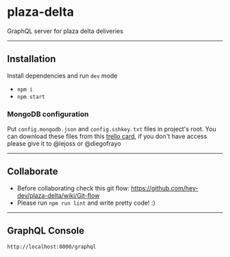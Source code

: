 # plaza-delta

GraphQL server for plaza delta deliveries

-----------

## Installation

Install dependencies and run `dev` mode

- `npm i `
- `npm start`

### MongoDB configuration

Put `config.mongodb.json` and `config.sshkey.txt` files in project's root. You can download these files from this [trello card](https://trello.com/c/K8sPWy2k/1-mongodb), if you don't have access please give it to @lejoss or @diegofrayo

-----------

## Collaborate 

- Before collaborating check this git flow: https://github.com/hey-dev/plaza-delta/wiki/Git-flow
- Please run `npm run lint` and write pretty code! :)

-----------

## GraphQL Console

`http://localhost:8000/graphql`